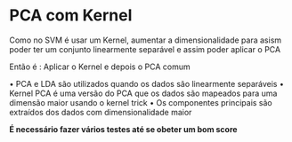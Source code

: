 # PCA com Kernel

Como no SVM é usar um Kernel, aumentar a dimensionalidade para asism poder ter um conjunto linearmente separável e assim poder aplicar o PCA

Então é : Aplicar o Kernel e depois o PCA comum

• PCA e LDA são utilizados quando os dados são linearmente separáveis
• Kernel PCA é uma versão do PCA que os dados são mapeados para uma dimensão maior usando o kernel trick
• Os componentes principais são extraídos dos dados com dimensionalidade maior

**É necessário fazer vários testes até se obeter um bom score**
